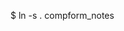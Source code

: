 $ ln -s . compform_notes


<div id="canvas-holder"></div>
<style>
#canvas-holder {
	position: fixed;

}

</style>
<script type="text/javascript" src="javascript/p5.min.js"></script>
<script type="text/javascript" src="sierpinski.js"></script>
